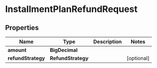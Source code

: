 

# InstallmentPlanRefundRequest


## Properties

| Name | Type | Description | Notes |
|------------ | ------------- | ------------- | -------------|
|**amount** | **BigDecimal** |  |  |
|**refundStrategy** | **RefundStrategy** |  |  [optional] |



